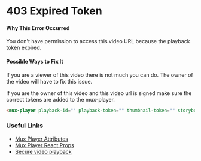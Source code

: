 # 403 Expired Token

#### Why This Error Occurred

You don't have permission to access this video URL because the playback token expired.

#### Possible Ways to Fix It

If you are a viewer of this video there is not much you can do. The owner of the
video will have to fix this issue.

If you are the owner of this video and this video url is signed make sure the
correct tokens are added to the mux-player.

```html
<mux-player playback-id="" playback-token="" thumbnail-token="" storyboard-token=""></mux-player>
```

### Useful Links

- [Mux Player Attributes](https://github.com/muxinc/elements/tree/main/packages/mux-player#attributes)
- [Mux Player React Props](https://github.com/muxinc/elements/tree/main/packages/mux-player-react#props)
- [Secure video playback](https://docs.mux.com/guides/video/secure-video-playback)

